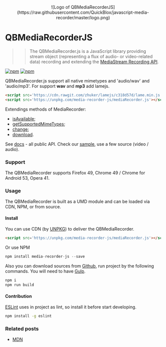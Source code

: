 <p align="center">
![Logo of QBMediaRecorderJS](https://raw.githubusercontent.com/QuickBlox/javascript-media-recorder/master/logo.png)
</p>

# QBMediaRecorderJS

>> The QBMediaRecorder.js is a JavaScript library providing stream object (representing a flux of audio- or video-related data) recording and extending the [MediaStream Recording API](https://w3c.github.io/mediacapture-record/MediaRecorder.html).

[![npm](https://img.shields.io/npm/v/media-recorder-js.svg)](https://www.npmjs.com/package/media-recorder-js)
[![npm](https://img.shields.io/github/stars/QuickBlox/javascript-media-recorder.svg)](https://www.npmjs.com/package/media-recorder-js)

QBMediaRecorder.js support all native mimetypes and 'audio/wav' and 'audio/mp3'.
For support **wav** and **mp3** add lamejs.
```html
<script src='https://cdn.rawgit.com/zhuker/lamejs/c318d57d/lame.min.js'></script>
<script src='https://unpkg.com/media-recorder-js/mediaRecorder.js'></script>
``` 

Extendings methods of MediaRecorder:
 - [isAvailable](https://quickblox.github.io/javascript-media-recorder/docs/QBMediaRecorder.html#.isAvailable);
 - [getSupportedMimeTypes](https://quickblox.github.io/javascript-media-recorder/docs/QBMediaRecorder.html#.getSupportedMimeTypes);
 - [change](https://quickblox.github.io/javascript-media-recorder/docs/QBMediaRecorder.html#change);
 - [download](https://quickblox.github.io/javascript-media-recorder/docs/QBMediaRecorder.html#download).

See [docs](https://quickblox.github.io/javascript-media-recorder/docs/) - all public API.
Check our [sample](https://quickblox.github.io/javascript-media-recorder/sample/), use a few source (video / audio).

### Support
The QBMediaRecorder supports Firefox 49, Chrome 49 / Chrome for Android 53, Opera 41.

### Usage
The QBMediaRecorder is built as a UMD module and can be loaded via CDN, NPM, or from source.

#### Install 
You can use CDN (by [UNPKG](https://unpkg.com)) to deliver the QBMediaRecorder.
```html
<script src='https://unpkg.com/media-recorder-js/mediaRecorder.js'></script>
```
Or use NPM
```javascript
npm install media-recorder-js --save
```
Also you can download sources from [Github](https://github.com/QuickBlox/javascript-media-recorder), run project by the following commands. 
You will need to have [Gulp](http://gulpjs.com/).

```bash
npm i
npm run build
```
#### Contribution
[ESLint](https://github.com/eslint/eslint) uses in project as lint, so install it before start developing.
```bash
npm install -g eslint
```

### Related posts
 * [MDN](https://developer.mozilla.org/en-US/docs/Web/API/MediaRecorder)

